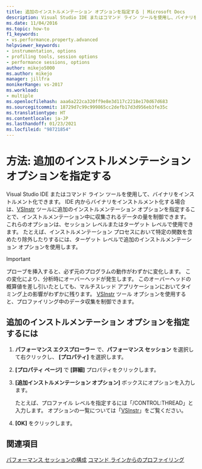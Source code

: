 ```yaml
---
title: 追加のインストルメンテーション オプションを指定する | Microsoft Docs
description: Visual Studio IDE またはコマンド ライン ツールを使用し、バイナリをインストルメント化する方法について学習します。
ms.date: 11/04/2016
ms.topic: how-to
f1_keywords:
- vs.performance.property.advanced
helpviewer_keywords:
- instrumentation, options
- profiling tools, session options
- performance sessions, options
author: mikejo5000
ms.author: mikejo
manager: jillfra
monikerRange: vs-2017
ms.workload:
- multiple
ms.openlocfilehash: aaa6a222ca320ff9e8e3d117c2218e170d67d683
ms.sourcegitcommit: 18729d7c99c999865cc2defb17d3d956eb3fe35c
ms.translationtype: HT
ms.contentlocale: ja-JP
ms.lasthandoff: 01/23/2021
ms.locfileid: "98721854"
---
```

# <a name="how-to-specify-additional-instrumentation-options"></a>方法: 追加のインストルメンテーション オプションを指定する

Visual Studio IDE またはコマンド ライン ツールを使用して、バイナリをインストルメント化できます。 IDE 内からバイナリをインストルメント化する場合は、[VSInstr](../profiling/vsinstr.md) ツールに追加のインストルメンテーション オプションを指定することで、インストルメンテーション中に収集されるデータの量を制御できます。 これらのオプションは、セッション レベルまたはターゲット レベルで使用できます。 たとえば、インストルメンテーション プロセスにおいて特定の関数を含めたり除外したりするには、ターゲット レベルで追加のインストルメンテーション オプションを使用します。

> [!IMPORTANT]
> プローブを挿入すると、必ず元のプログラムの動作がわずかに変化します。 この変化により、分析時にオーバーヘッドが発生します。 このオーバーヘッドの概算値を差し引いたとしても、マルチスレッド アプリケーションにおいてタイミング上の影響がわずかに残ります。 [VSInstr](../profiling/vsinstr.md) ツール オプションを使用すると、プロファイリング中のデータ収集を制御できます。

## <a name="to-specify-additional-instrumentation-option"></a>追加のインストルメンテーション オプションを指定するには

1. **パフォーマンス エクスプローラー** で、**パフォーマンス セッション** を選択して右クリックし、 **[プロパティ]** を選択します。

2. **[プロパティ ページ]** で **[詳細]** プロパティをクリックします。

3. **[追加インストルメンテーション オプション]** ボックスにオプションを入力します。

     たとえば、プロファイル レベルを指定するには「/CONTROL:THREAD」と入力します。 オプションの一覧については「[VSInstr](../profiling/vsinstr.md)」をご覧ください。

4. **[OK]** をクリックします。

## <a name="see-also"></a>関連項目

[パフォーマンス セッションの構成](../profiling/configuring-performance-sessions.md)
[コマンド ラインからのプロファイリング](../profiling/using-the-profiling-tools-from-the-command-line.md)
